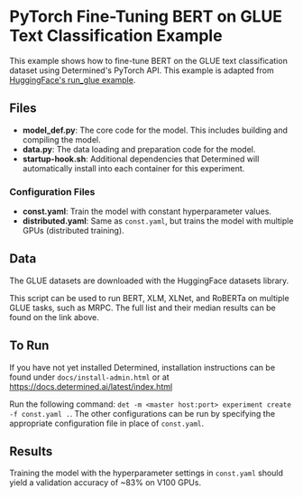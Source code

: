 # PyTorch Fine-Tuning BERT on GLUE Text Classification Example

This example shows how to fine-tune BERT on the GLUE text classification dataset using
Determined's PyTorch API. This example is adapted from [HuggingFace's run_glue
example](https://github.com/huggingface/transformers/blob/v2.2.1/examples/run_glue.py).

## Files
* **model_def.py**: The core code for the model. This includes building and compiling the model.
* **data.py**: The data loading and preparation code for the model.
* **startup-hook.sh**: Additional dependencies that Determined will automatically install into each container for this experiment.

### Configuration Files
* **const.yaml**: Train the model with constant hyperparameter values.
* **distributed.yaml**: Same as `const.yaml`, but trains the model with multiple GPUs (distributed training).

## Data
The GLUE datasets are downloaded with the HuggingFace datasets library.

This script can be used to run BERT, XLM, XLNet, and RoBERTa on multiple GLUE tasks, such as MRPC. The full list and their median results can be found on the link above.

## To Run
If you have not yet installed Determined, installation instructions can be found
under `docs/install-admin.html` or at https://docs.determined.ai/latest/index.html

Run the following command: `det -m <master host:port> experiment create -f
const.yaml .`. The other configurations can be run by specifying the appropriate
configuration file in place of `const.yaml`.

## Results
Training the model with the hyperparameter settings in `const.yaml` should yield
a validation accuracy of ~83% on V100 GPUs.
